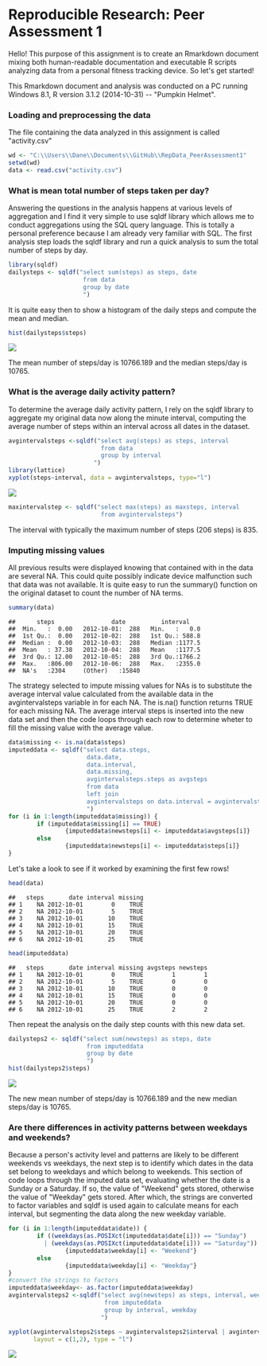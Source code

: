 # Reproducible Research: Peer Assessment 1
Hello!  This purpose of this assignment is to create an Rmarkdown document mixing both human-readable documentation and executable R scripts analyzing data from a personal fitness tracking device. So let's get started!  

This Rmarkdown document and analysis was conducted on a PC running Windows 8.1,  R version 3.1.2 (2014-10-31) -- "Pumpkin Helmet".  

### Loading and preprocessing the data

The file containing the data analyzed in this assignment is called "activity.csv"       


```r
wd <- "C:\\Users\\Dane\\Documents\\GitHub\\RepData_PeerAssessment1"
setwd(wd)
data <- read.csv("activity.csv")
```

### What is mean total number of steps taken per day?  

Answering the questions in the analysis happens at various levels of aggregation and I find it very simple to use sqldf library which allows me to conduct aggregations using the SQL query language. This is totally a personal preference because I am already very familiar with SQL. The first analysis step loads the sqldf library and run a quick analysis to sum the total number of steps by day.  


```r
library(sqldf)
dailysteps <- sqldf("select sum(steps) as steps, date
                     from data
                     group by date
                     ")
```

It is quite easy then to show a histogram of the daily steps and compute the mean and median.

```r
hist(dailysteps$steps)
```

![](PA1_template_files/figure-html/unnamed-chunk-3-1.png) 


The mean number of steps/day is 10766.189 and the median steps/day is 10765.  
  

### What is the average daily activity pattern?

To determine the average daily activity pattern, I rely on the sqldf library to aggregate my original data now along the minute interval, computing the average number of steps within an interval across all dates in the dataset.  


```r
avgintervalsteps <-sqldf("select avg(steps) as steps, interval
                          from data
                          group by interval
                        ")
library(lattice)
xyplot(steps~interval, data = avgintervalsteps, type="l")
```

![](PA1_template_files/figure-html/unnamed-chunk-5-1.png) 

```r
maxintervalstep <- sqldf("select max(steps) as maxsteps, interval
                          from avgintervalsteps")
```
The interval with typically the maximum number of steps (206 steps) is 835.  

### Imputing missing values

All previous results were displayed knowing that contained with in the data are several NA.  This could quite possibly indicate device malfunction such that data was not available. It is quite easy to run the summary() function on the original dataset to count the number of NA terms.


```r
summary(data)
```

```
##      steps                date          interval     
##  Min.   :  0.00   2012-10-01:  288   Min.   :   0.0  
##  1st Qu.:  0.00   2012-10-02:  288   1st Qu.: 588.8  
##  Median :  0.00   2012-10-03:  288   Median :1177.5  
##  Mean   : 37.38   2012-10-04:  288   Mean   :1177.5  
##  3rd Qu.: 12.00   2012-10-05:  288   3rd Qu.:1766.2  
##  Max.   :806.00   2012-10-06:  288   Max.   :2355.0  
##  NA's   :2304     (Other)   :15840
```

The strategy selected to impute missing values for NAs is to substitute the average interval value calculated from the available data in the avgintervalsteps variable in for each NA. The is.na() function returns TRUE for each missing NA.  The average interval steps is inserted into the new data set and then the code loops through each row to determine wheter to fill the missing value with the average value.  


```r
data$missing <- is.na(data$steps)
imputeddata <- sqldf("select data.steps,
                      data.date,
                      data.interval,
                      data.missing,
                      avgintervalsteps.steps as avgsteps
                      from data
                      left join
                      avgintervalsteps on data.interval = avgintervalsteps.interval
                      ")
for (i in 1:length(imputeddata$missing)) {
        if (imputeddata$missing[i] == TRUE) 
                {imputeddata$newsteps[i] <- imputeddata$avgsteps[i]}
        else
                {imputeddata$newsteps[i] <- imputeddata$steps[i]}
}
```
Let's take a look to see if it worked by examining the first few rows!

```r
head(data)
```

```
##   steps       date interval missing
## 1    NA 2012-10-01        0    TRUE
## 2    NA 2012-10-01        5    TRUE
## 3    NA 2012-10-01       10    TRUE
## 4    NA 2012-10-01       15    TRUE
## 5    NA 2012-10-01       20    TRUE
## 6    NA 2012-10-01       25    TRUE
```

```r
head(imputeddata)
```

```
##   steps       date interval missing avgsteps newsteps
## 1    NA 2012-10-01        0    TRUE        1        1
## 2    NA 2012-10-01        5    TRUE        0        0
## 3    NA 2012-10-01       10    TRUE        0        0
## 4    NA 2012-10-01       15    TRUE        0        0
## 5    NA 2012-10-01       20    TRUE        0        0
## 6    NA 2012-10-01       25    TRUE        2        2
```
Then repeat the analysis on the daily step counts with this new data set.

```r
dailysteps2 <- sqldf("select sum(newsteps) as steps, date
                      from imputeddata
                      group by date
                      ")
hist(dailysteps2$steps)
```

![](PA1_template_files/figure-html/unnamed-chunk-9-1.png) 


The new mean number of steps/day is 10766.189 and the new median steps/day is 10765.  


### Are there differences in activity patterns between weekdays and weekends?

Because a person's activity level and patterns are likely to be different weekends vs weekdays, the next step is to identify which dates in the data set belong to weekdays and which belong to weekends.  This section of code loops through the imputed data set, evaluating whether the date is a Sunday or a Saturday. If so, the value of "Weekend" gets stored, otherwise the value of "Weekday" gets stored.  After which, the strings are converted to factor variables and sqldf is used again to calculate means for each interval, but segmenting the data along the new weekday variable.

```r
for (i in 1:length(imputeddata$date)) {
        if ((weekdays(as.POSIXct(imputeddata$date[i])) == "Sunday") 
          | (weekdays(as.POSIXct(imputeddata$date[i])) == "Saturday"))
                {imputeddata$weekday[i] <- "Weekend"}
        else
                {imputeddata$weekday[i] <- "Weekday"}
}
#convert the strings to factors
imputeddata$weekday<- as.factor(imputeddata$weekday)
avgintervalsteps2 <-sqldf("select avg(newsteps) as steps, interval, weekday
                           from imputeddata
                           group by interval, weekday
                          ")

xyplot(avgintervalsteps2$steps ~ avgintervalsteps2$interval | avgintervalsteps2$weekday,
       layout = c(1,2), type = "l")
```

![](PA1_template_files/figure-html/unnamed-chunk-11-1.png) 

